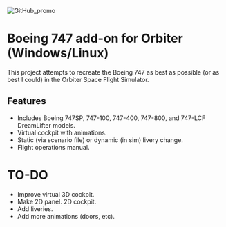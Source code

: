 ![GitHub_promo](https://github.com/MatiasSaibene/Boeing747_orbiter_addon/assets/141702554/b15f4bfd-4eda-429e-9e52-9c9b66d2bcff)

# Boeing 747 add-on for Orbiter (Windows/Linux)

This project attempts to recreate the Boeing 747 as best as possible (or as best I could) in the Orbiter Space Flight Simulator.

## Features

 - Includes Boeing 747SP, 747-100, 747-400, 747-800, and 747-LCF
   DreamLifter models.
 - Virtual cockpit with animations.
 - Static (via scenario file) or dynamic (in sim) livery change.
 - Flight operations manual.

# TO-DO

 - Improve virtual 3D cockpit.
 - Make 2D panel. 2D cockpit.
 - Add liveries.
 - Add more animations (doors, etc).

